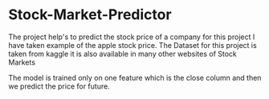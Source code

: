 # Stock-Market-Predictor
The project help's to predict the stock price of a company for this project I have taken example of the apple stock price.
The Dataset for this project is taken from kaggle it is also available in many other websites of Stock Markets

The model is trained only on one feature which is the close column and then we predict the price for future.
